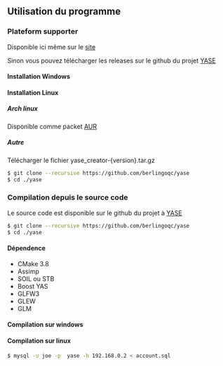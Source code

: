 
## Utilisation du programme


### Plateform supporter 

Disponible ici même sur le [site]("/helios/yase_creator.html")

Sinon vous pouvez télécharger les releases sur le github du projet [YASE](https://github.com/berlingoqc/YASE/releases)

#### Installation Windows

#### Installation Linux

##### Arch linux

Disponible comme packet [AUR]("")

##### Autre

Télécharger le fichier yase_creator-{version}.tar.gz

```bash
$ git clone --recursive https://github.com/berlingoqc/yase
$ cd ./yase
```

### Compilation depuis le source code

Le source code est disponible sur le github du projet à [YASE]("https://github.com/berlingoqc/yase")

```bash
$ git clone --recursive https://github.com/berlingoqc/yase
$ cd ./yase
```

#### Dépendence

* CMake 3.8
* Assimp
* SOIL ou STB
* Boost YAS
* GLFW3
* GLEW
* GLM 

#### Compilation sur windows


#### Compilation sur linux

```bash
$ mysql -u joe -p  yase -h 192.168.0.2 < account.sql
```

